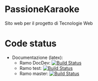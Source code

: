 # PassioneKaraoke
Sito web per il progetto di Tecnologie Web

Code status
===========

- Documentazione (latex):
  - Ramo DocDev: [![Build Status](https://travis-ci.org/Hexamini/PassioneKaraoke.svg?branch=DocDev)](https://travis-ci.org/Hexamini/PassioneKaraoke)
  - Ramo test: [![Build Status](https://travis-ci.org/Hexamini/PassioneKaraoke.svg?branch=test)](https://travis-ci.org/Hexamini/PassioneKaraoke)
  - Ramo master: [![Build Status](https://travis-ci.org/Hexamini/PassioneKaraoke.svg?branch=master)](https://travis-ci.org/Hexamini/PassioneKaraoke)